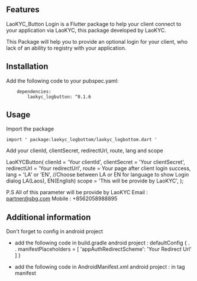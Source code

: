 <!-- 
This README describes the package. If you publish this package to pub.dev,
this README's contents appear on the landing page for your package.

For information about how to write a good package README, see the guide for
[writing package pages](https://dart.dev/guides/libraries/writing-package-pages). 

For general information about developing packages, see the Dart guide for
[creating packages](https://dart.dev/guides/libraries/create-library-packages)
and the Flutter guide for
[developing packages and plugins](https://flutter.dev/developing-packages). 
-->



## Features

LaoKYC_Button Login is a Flutter package to help your client connect to your application via LaoKYC, 
this package developed by LaoKYC.

This Package will help you to provide an optional login for your client, who lack of an ability
to registry with your application.

## Installation
Add the following code to your pubspec.yaml:

        dependencies:
            laokyc_logbutton: ^0.1.6

## Usage

Import the package

    import ' package:laokyc_logbottom/laokyc_logbottom.dart '

Add your clienId, clientSecret, redirectUrl, route, lang and scope

LaoKYCButton(
    clienId = 'Your clientId',
    clientSecret = 'Your clientSecret',
    redirectUrl = 'Your redirectUrl',
    route = Your page after client login success,
    lang = 'LA' or 'EN', //Choose between  LA or EN for language to show Login dialog LA(Laos), EN(English)
    scope = 'This will be provide by LaoKYC',
    );

P.S All of this parameter will be provide by LaoKYC
Email : partner@sbg.com
Mobile : +8562058988895

## Additional information

Don't forget to config in android project

- add the following code in build.gradle android project : 
 defaultConfig {
 .
 .
 manifestPlaceholders = [
 'appAuthRedirectScheme': 'Your Redirect Url'
 ]
 }

 - add the following code in AndroidManifest.xml android project :
in tag manifest
<queries>
 <intent>
 <action android:name="android.intent.action.VIEW" />
 <category android:name="android.intent.category.BROWSABLE" />
 <data android:scheme="https" />
 </intent>
 <intent>
 <action android:name="android.intent.action.VIEW" />
 <category android:name="android.intent.category.APP_BROWSER" />
 <data android:scheme="https" />
 </intent>
</queries>
